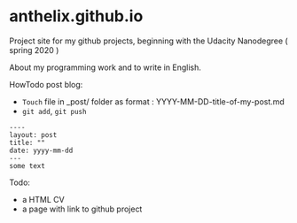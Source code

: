 # anthelix.github.io

Project site for my github projects, beginning with the Udacity Nanodegree ( spring 2020 )

About my programming work and to write in English.

HowTodo post blog: 
- `Touch` file in \_post/ folder as format :  YYYY-MM-DD-title-of-my-post.md    
- `git add`, `git push`
```
----
layout: post
title: ""
date: yyyy-mm-dd
---
some text
```

Todo:
- a HTML CV
- a page with link to github project
